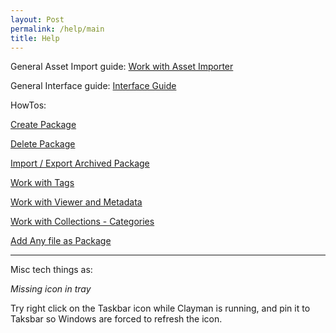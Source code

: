 ```yaml
---
layout: Post
permalink: /help/main
title: Help
---
```

General Asset Import guide: 
[Work with Asset Importer](/help/import)

General Interface guide: 
[Interface Guide](/help/interface)


HowTos:

[Create Package](/help/howto/create_package)

[Delete Package](/help/howto/delete_package)

[Import / Export Archived Package](/help/howto/import_export_archive)

[Work with Tags](/help/howto/tags)

[Work with Viewer and Metadata](/help/howto/metaviews)

[Work with Collections - Categories](/help/howto/categories_colllections)

[Add Any file as Package](/help/howto/add_any_file)






----
Misc tech things as:

*Missing icon in tray*

Try right click on the Taskbar icon while Clayman is running, and pin it to Taksbar so Windows are forced to refresh the icon.
